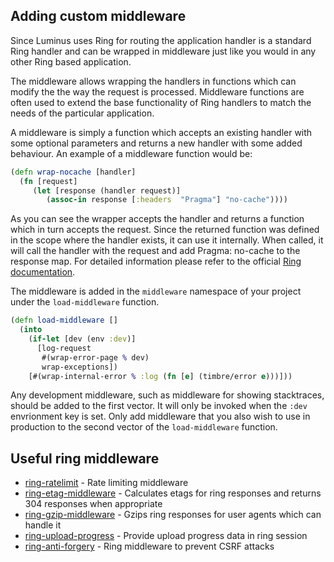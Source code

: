## Adding custom middleware

Since Luminus uses Ring for routing the application handler
is a standard Ring handler and can be wrapped in middleware
just like you would in any other Ring based application.

The middleware allows wrapping the handlers in functions which can modify the the way the request is processed. 
Middleware functions are often used to extend the base functionality of Ring handlers to match the needs of 
the particular application.

A middleware is simply a function which accepts an existing handler with some optional parameters and returns a new handler with some added behaviour. An example of a middleware function would be:

```clojure
(defn wrap-nocache [handler]
  (fn [request]
     (let [response (handler request)]
        (assoc-in response [:headers  "Pragma"] "no-cache"))))
```

As you can see the wrapper accepts the handler and returns a function which in turn accepts the request. Since the returned function was defined in the scope where the handler exists, it can use it internally. When called, it will call the handler with the request and add Pragma: no-cache to the response map. For detailed information please refer to the official [Ring documentation](https://github.com/ring-clojure/ring/wiki).


The middleware is added in the `middleware` namespace of your project under the `load-middleware` function.

```clojure
(defn load-middleware []
  (into
    (if-let [dev (env :dev)]
      [log-request
       #(wrap-error-page % dev)
       wrap-exceptions])
    [#(wrap-internal-error % :log (fn [e] (timbre/error e)))]))
```    

Any development middleware, such as middleware for showing stacktraces, should be added to the first vector. It will only be invoked when the `:dev` envrionment key is set. Only add middleware that you also wish to use in production to the second vector of the `load-middleware` function.

## Useful ring middleware

* [ring-ratelimit](https://github.com/myfreeweb/ring-ratelimit) - Rate limiting middleware
* [ring-etag-middleware](https://github.com/mikejs/ring-etag-middleware) - Calculates etags for ring responses and returns 304 responses when appropriate
* [ring-gzip-middleware](https://github.com/mikejs/ring-gzip-middleware) - Gzips ring responses for user agents which can handle it
* [ring-upload-progress](https://github.com/joodie/ring-upload-progress) - Provide upload progress data in ring session
* [ring-anti-forgery](https://github.com/weavejester/ring-anti-forgery) - Ring middleware to prevent CSRF attacks
